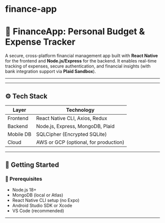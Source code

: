 # finance-app

# 💸 FinanceApp: Personal Budget & Expense Tracker

A secure, cross-platform financial management app built with **React Native** for the frontend and **Node.js/Express** for the backend. It enables real-time tracking of expenses, secure authentication, and financial insights (with bank integration support via **Plaid Sandbox**).

---


---

## ⚙️ Tech Stack

| Layer      | Technology                            |
|------------|----------------------------------------|
| Frontend   | React Native CLI, Axios, Redux         |
| Backend    | Node.js, Express, MongoDB, Plaid       |
| Mobile DB  | SQLCipher (Encrypted SQLite)           |
| Cloud      | AWS or GCP (optional, for production)  |

---

## 🚀 Getting Started

### 🔧 Prerequisites

- Node.js 18+
- MongoDB (local or Atlas)
- React Native CLI setup (no Expo)
- Android Studio SDK or Xcode
- VS Code (recommended)

---


